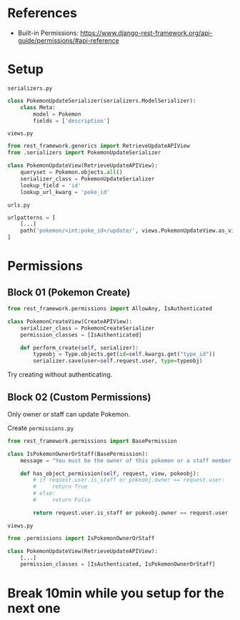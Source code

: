 # References

- Built-in Permissions: https://www.django-rest-framework.org/api-guide/permissions/#api-reference

# Setup

`serializers.py`

```python
class PokemonUpdateSerializer(serializers.ModelSerializer):
	class Meta:
		model = Pokemon
		fields = ['description']
```

`views.py`

```python
from rest_framework.generics import RetrieveUpdateAPIView
from .serializers import PokemonUpdateSerializer

class PokemonUpdateView(RetrieveUpdateAPIView):
    queryset = Pokemon.objects.all()
    serializer_class = PokemonUpdateSerializer
    lookup_field = 'id'
    lookup_url_kwarg = 'poke_id'
```

`urls.py`

```python
urlpatterns = [
    [...]
    path('pokemon/<int:poke_id>/update/', views.PokemonUpdateView.as_view()),
]
```

# Permissions

## Block 01 (Pokemon Create)

```python
from rest_framework.permissions import AllowAny, IsAuthenticated

class PokemonCreateView(CreateAPIView):
    serializer_class = PokemonCreateSerializer
    permission_classes = [IsAuthenticated]

    def perform_create(self, serializer):
        typeobj = Type.objects.get(id=self.kwargs.get("type_id"))
        serializer.save(user=self.request.user, type=typeobj)
```

Try creating without authenticating.

## Block 02 (Custom Permissions)

Only owner or staff can update Pokemon.

Create `permissions.py`

```python
from rest_framework.permissions import BasePermission

class IsPokemonOwnerOrStaff(BasePermission):
	message = "You must be the owner of this pokemon or a staff member to have access to modify."

	def has_object_permission(self, request, view, pokeobj):
		# if request.user.is_staff or pokeobj.owner == request.user:
        #     return True
        # else:
        #     return False

        return request.user.is_staff or pokeobj.owner == request.user
```

`views.py`

```python
from .permissions import IsPokemonOwnerOrStaff

class PokemonUpdateView(RetrieveUpdateAPIView):
    [...]
    permission_classes = [IsAuthenticated, IsPokemonOwnerOrStaff]
```

# Break 10min while you setup for the next one
